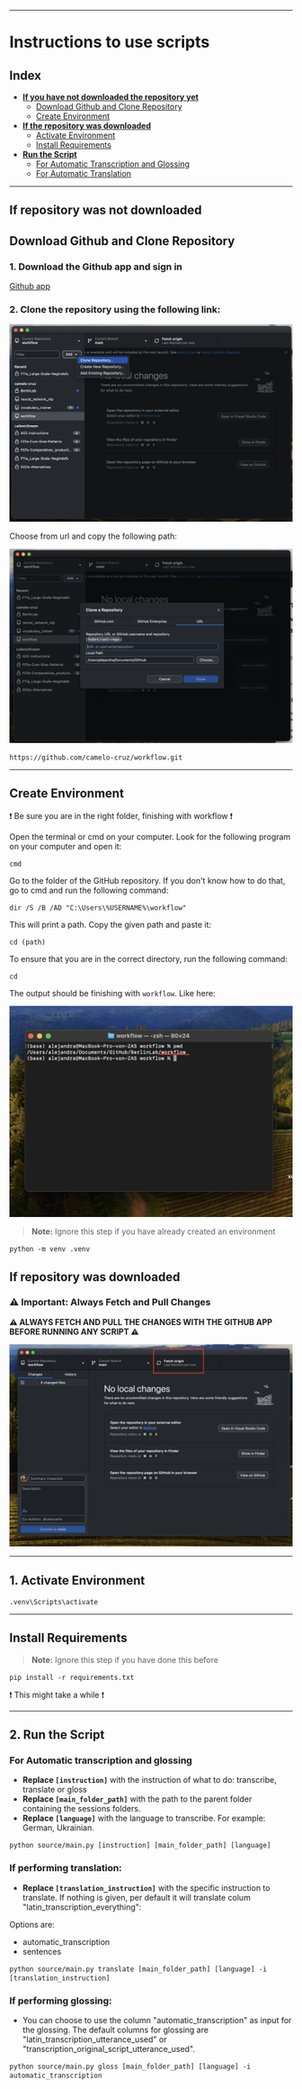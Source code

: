 
---

# Instructions to use scripts

## Index

- **[If you have not downloaded the repository yet](#if-repository-was-not-downloaded)**
  - [Download Github and Clone Repository](#download-github-and-clone-repository)
  - [Create Environment](#create-environment)
- **[If the repository was downloaded](#if-repository-was-downloaded)**
  - [Activate Environment](#1-activate-environment)
  - [Install Requirements](#install-requirements)
- **[Run the Script](#2-run-the-script)**
  - [For Automatic Transcription and Glossing](#for-automatic-transcription-and-glossing)
  - [For Automatic Translation](#if-performing-translation)

---

## If repository was not downloaded

## Download Github and Clone Repository

### 1. Download the Github app and sign in

[Github app](https://desktop.github.com/download/)

### 2. Clone the repository using the following link:

![Github app](images/github_app.png "app")

Choose from url and copy the following path:

![from url](images/from_url.png "url")

```
https://github.com/camelo-cruz/workflow.git
```

---

## Create Environment

:exclamation: Be sure you are in the right folder, finishing with workflow :exclamation:

Open the terminal or cmd on your computer. Look for the following program on your computer and open it:

```
cmd
```

Go to the folder of the GitHub repository. If you don't know how to do that, go to cmd and run the following command:

```
dir /S /B /AD "C:\Users\%USERNAME%\workflow"
```

This will print a path. Copy the given path and paste it:

```
cd (path)
```

To ensure that you are in the correct directory, run the following command:

```
cd
```

The output should be finishing with `workflow`. Like here:

![path](images/workflow_path.png "path")

> **Note:** Ignore this step if you have already created an environment

```
python -m venv .venv
```

## If repository was downloaded

### ⚠️ Important: Always Fetch and Pull Changes

**⚠️ ALWAYS FETCH AND PULL THE CHANGES WITH THE GITHUB APP BEFORE RUNNING ANY SCRIPT ⚠️**

![fetch](images/fetch.png "fetch")

---

## 1. Activate Environment

```
.venv\Scripts\activate
```

---

## Install Requirements

> **Note:** Ignore this step if you have done this before

```
pip install -r requirements.txt
```
:exclamation: This might take a while :exclamation:

---

## 2. Run the Script

### For Automatic transcription and glossing
- **Replace `[instruction]`** with the instruction of what to do: transcribe, translate or gloss 
- **Replace `[main_folder_path]`** with the path to the parent folder containing the sessions folders.
- **Replace `[language]`** with the language to transcribe. For example: German, Ukrainian.

```
python source/main.py [instruction] [main_folder_path] [language]
```

### If performing translation:

- **Replace `[translation_instruction]`** with the specific instruction to translate. If nothing is given, per default it will translate colum "latin_transcription_everything":

Options are:
  - automatic_transcription
  - sentences

```
python source/main.py translate [main_folder_path] [language] -i [translation_instruction]
```

### If performing glossing:

- You can choose to use the column "automatic_transcription" as input for the glossing. The default columns for glossing are "latin_transcription_utterance_used" or "transcription_original_script_utterance_used".

```
python source/main.py gloss [main_folder_path] [language] -i automatic_transcription
```